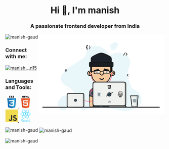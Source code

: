 
<h1 align="center">Hi 👋, I'm manish</h1>
<h3 align="center">A passionate frontend developer from India</h3>
<img align="right" alt="coding" width="400" src="https://raw.githubusercontent.com/kvssankar/kvssankar/main/programmer.gif">

<p align="left"> <img src="https://komarev.com/ghpvc/?username=manish-gaud&label=Profile%20views&color=0e75b6&style=flat" alt="manish-gaud" /> </p>

<h3 align="left">Connect with me:</h3>
<p align="left">
<a href="https://instagram.com/manish._.n15" target="blank"><img align="center" src="https://raw.githubusercontent.com/rahuldkjain/github-profile-readme-generator/master/src/images/icons/Social/instagram.svg" alt="manish._.n15" height="30" width="40" /></a>
</p>

<h3 align="left">Languages and Tools:</h3>
<p align="left"> <a href="https://www.w3schools.com/css/" target="_blank" rel="noreferrer"> <img src="https://raw.githubusercontent.com/devicons/devicon/master/icons/css3/css3-original-wordmark.svg" alt="css3" width="40" height="40"/> </a> <a href="https://www.w3.org/html/" target="_blank" rel="noreferrer"> <img src="https://raw.githubusercontent.com/devicons/devicon/master/icons/html5/html5-original-wordmark.svg" alt="html5" width="40" height="40"/> </a> <a href="https://developer.mozilla.org/en-US/docs/Web/JavaScript" target="_blank" rel="noreferrer"> <img src="https://raw.githubusercontent.com/devicons/devicon/master/icons/javascript/javascript-original.svg" alt="javascript" width="40" height="40"/> </a> <a href="https://reactjs.org/" target="_blank" rel="noreferrer"> <img src="https://raw.githubusercontent.com/devicons/devicon/master/icons/react/react-original-wordmark.svg" alt="react" width="40" height="40"/> </a> </p>

<p><img align="left" src="https://github-readme-stats.vercel.app/api/top-langs?username=manish-gaud&show_icons=true&locale=en&layout=compact" alt="manish-gaud" /></p>

<p>&nbsp;<img align="center" src="https://github-readme-stats.vercel.app/api?username=manish-gaud&show_icons=true&locale=en" alt="manish-gaud" /></p>

<p><img align="center" src="https://github-readme-streak-stats.herokuapp.com/?user=manish-gaud&" alt="manish-gaud" /></p>
